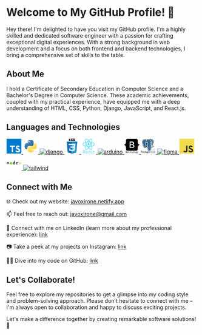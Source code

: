 # Welcome to My GitHub Profile! 👋

Hey there! I'm delighted to have you visit my GitHub profile. I'm a highly skilled and dedicated software engineer with a passion for crafting exceptional digital experiences. With a strong background in web development and a focus on both frontend and backend technologies, I bring a comprehensive set of skills to the table.

## About Me

I hold a Certificate of Secondary Education in Computer Science and a Bachelor's Degree in Computer Science. These academic achievements, coupled with my practical experience, have equipped me with a deep understanding of HTML, CSS, Python, Django, JavaScript, and React.js.

## Languages and Technologies

<a href="https://www.typescriptlang.org/" target="_blank" rel="noreferrer"> <img src="https://raw.githubusercontent.com/devicons/devicon/master/icons/typescript/typescript-original.svg" alt="typescript" width="40" height="40"/> </a><a href="https://www.python.org" target="_blank" rel="noreferrer"> <img src="https://raw.githubusercontent.com/devicons/devicon/master/icons/python/python-original.svg" alt="python" width="40" height="40"/> </a><a href="https://www.djangoproject.com/" target="_blank" rel="noreferrer"> <img src="https://cdn.worldvectorlogo.com/logos/django.svg" alt="django" width="40" height="40"/> </a> <a href="https://www.w3schools.com/css/" target="_blank" rel="noreferrer"> <img src="https://raw.githubusercontent.com/devicons/devicon/master/icons/css3/css3-original-wordmark.svg" alt="css3" width="40" height="40"/> </a><a href="https://reactjs.org/" target="_blank" rel="noreferrer"> <img src="https://raw.githubusercontent.com/devicons/devicon/master/icons/react/react-original-wordmark.svg" alt="react" width="40" height="40"/>
<a href="https://www.arduino.cc/" target="_blank" rel="noreferrer"> <img src="https://cdn.worldvectorlogo.com/logos/arduino-1.svg" alt="arduino" width="40" height="40"/> </a> <a href="https://getbootstrap.com" target="_blank" rel="noreferrer"> <img src="https://raw.githubusercontent.com/devicons/devicon/master/icons/bootstrap/bootstrap-plain-wordmark.svg" alt="bootstrap" width="40" height="40"/> </a> <a href="https://www.postgresql.org" target="_blank" rel="noreferrer"> <img src="https://raw.githubusercontent.com/devicons/devicon/master/icons/postgresql/postgresql-original-wordmark.svg" alt="postgresql" width="40" height="40"/> </a> <a href="https://www.figma.com/" target="_blank" rel="noreferrer"> <img src="https://www.vectorlogo.zone/logos/figma/figma-icon.svg" alt="figma" width="40" height="40"/> </a> <a href="https://developer.mozilla.org/en-US/docs/Web/JavaScript" target="_blank" rel="noreferrer"> <img src="https://raw.githubusercontent.com/devicons/devicon/master/icons/javascript/javascript-original.svg" alt="javascript" width="40" height="40"/> </a> <a href="https://nodejs.org" target="_blank" rel="noreferrer"> <img src="https://raw.githubusercontent.com/devicons/devicon/master/icons/nodejs/nodejs-original-wordmark.svg" alt="nodejs" width="40" height="40"/> </a>  </a> <a href="https://tailwindcss.com/" target="_blank" rel="noreferrer"> <img src="https://www.vectorlogo.zone/logos/tailwindcss/tailwindcss-icon.svg" alt="tailwind" width="40" height="40"/> </a> </p>

## Connect with Me

🌐 Check out my website: [javoxirone.netlify.app](https://javoxirone.netlify.app)

📫 Feel free to reach out: [javoxirone@gmail.com](mailto:javoxirone@gmail.com)

🔗 Connect with me on LinkedIn (learn more about my professional experience): [link](https://www.linkedin.com/in/javohir-nurmatjonov)

📷 Take a peek at my projects on Instagram: [link](https://www.instagram.com/javoxirone)

👨‍💻 Dive into my code on GitHub: [link](https://github.com/javoxirone)

## Let's Collaborate!

Feel free to explore my repositories to get a glimpse into my coding style and problem-solving approach. Please don't hesitate to connect with me – I'm always open to collaboration and happy to discuss exciting projects.

Let's make a difference together by creating remarkable software solutions! 🚀
